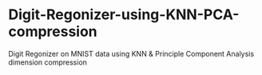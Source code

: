 Digit-Regonizer-using-KNN-PCA-compression
=========================================

Digit Regonizer on MNIST data using KNN &amp; Principle Component Analysis dimension compression
